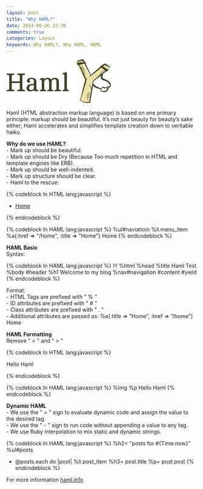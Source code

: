 ```yaml
---
layout: post
title: "Why HAML?"
date: 2014-06-26 22:30
comments: true
categories: Layout
keywords: Why HAML?, Why HAML, HAML
---
```


<p>
  <img src="/images/haml.png" />
</p>

<p>
  Haml (HTML abstraction markup language) is based on one primary principle: markup should be beautiful. It’s not just beauty for beauty’s sake either; Haml accelerates and simplifies template creation down to veritable haiku.
</p>

<p>
  <strong>Why do we use HAML?</strong><br/>
  - Mark up should be beautiful.<br/>
  - Mark up should be Dry (Because Too much repetition in HTML and template engines like ERB).<br/>
  - Mark up should be well-indented.<br/>
  - Mark up structure should be clear.<br/>
  - Haml to the rescue:<br/>
</p>

{% codeblock In HTML lang:javascript %}
<ul id="navigation">
 <li class="menu_item">
   <a href="/home" title="Home">
     Home
   </a>
 </li>
</ul>
{% endcodeblock %}

{% codeblock In HAML lang:javascript %}
%ul#naviatioin
  %li.menu_item
    %a{:href => "/home", :title => "Home"}
      Home
{% endcodeblock %}

<p>
  <strong>HAML Basic</strong><br/>
  Syntax:
</p>

{% codeblock In HAML lang:javascript %}
!!!
%html
  %head
    %title Haml Test
  %body
    #header
      %h1 Welcome to my blog
      %nav#navigation
    #content
      #yield
{% endcodeblock %}

<p>
  Format:<br/>
  - HTML Tags are prefixed with " % "<br/>
  - ID attributes are prefixed with " # "<br/>
  - Class attributes are prefixed with " . "<br/>
  - Additional attributes are passed as: %a{:title => “Home”, :href => “/home”} Home
</p>

<p>
  <strong>HAML Formatting</strong><br/>
  Remove " < " and " > "
</p>

{% codeblock In HTML lang:javascript %}
<img />
<p>
  Hello Haml
</p>
{% endcodeblock %}

{% codeblock In HAML lang:javascript %}
%img
%p
  Hello Haml
{% endcodeblock %}

<p>
  <strong>Dynamic HAML</strong><br/>
  - We use the " = " sign to evaluate dynamic code and assign the value to the desired tag.<br/>
  - We use the " - " sign to run code without appending a value to any tag.<br/>
  - We use Ruby interpolation to mix static and dynamic strings.<br/>
</p>

{% codeblock In HAML lang:javascript %}
%h2= "posts for #{Time.now}"
%ul#posts
- @posts.each do |post|
  %li.post_item
    %h3= post.title
    %p= post.post
{% endcodeblock %}

<p>
  For more information <a href="http://haml.info/" target="_blank">haml.info</a>
</p>